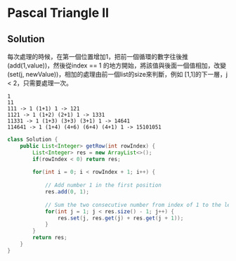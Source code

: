 # Pascal Triangle II


## Solution

每次處理的時候，在第一個位置增加1，把前一個循環的數字往後推(add(1,value))，然後從index == 1 的地方開始，將該值與後面一個值相加，改變(set(j, newValue))，相加的處理由前一個list的size來判斷，例如 [1,1]的下一層，j < 2，只需要處理一次。

```
1
11
111 -> 1 (1+1) 1 -> 121
1121 -> 1 (1+2) (2+1) 1 -> 1331
11331 -> 1 (1+3) (3+3) (3+1) 1 -> 14641
114641 -> 1 (1+4) (4+6) (6+4) (4+1) 1 -> 15101051
```

```java
class Solution {
    public List<Integer> getRow(int rowIndex) {
        List<Integer> res = new ArrayList<>();
        if(rowIndex < 0) return res;
        
        for(int i = 0; i < rowIndex + 1; i++) {
            
            // Add number 1 in the first position
            res.add(0, 1);
            
            // Sum the two consecutive number from index of 1 to the length - 1
            for(int j = 1; j < res.size() - 1; j++) {
                res.set(j, res.get(j) + res.get(j + 1));
            }
        }
        return res;
    }
}
```